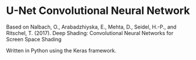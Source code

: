 # U-Net Convolutional Neural Network
Based on Nalbach, O., Arabadzhiyska, E., Mehta, D., Seidel, H.-P., and Ritschel, T. (2017). Deep Shading: Convolutional Neural Networks for Screen Space Shading

Written in Python using the Keras framework.